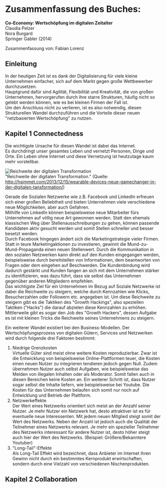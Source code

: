 # Zusammenfassung des Buches: 
**Co-Economy: Wertschöpfung im digitalen Zeitalter**  
Claudia Pelzer  
Nora Burgard  
Springer Gabler (2014)

Zusammenfassung von: Fabian Lorenz  
## Einleitung
In der heutigen Zeit ist es dank der Digitalisierung für viele kleine Unternehmen einfacher, sich auf dem Markt gegen große Wettbewerber durchzusetzen.  
Hauptgrund dafür sind Agilität, Flexibilität und Kreativität, die von großen Unternehmen, hervorgerufen durch ihre starre Strukturen, häufig nicht so gelebt werden können, wie es bei kleinen Firmen der Fall ist.  
Um den Anschluss nicht zu verlieren, ist es also notwendig, diesen Strukturellen Wandel durchzuführen und die Vorteile dieser neuen "netzbasierten Wertschöpfung" zu nutzen.
## Kapitel 1 Connectedness  
Die wichtigste Ursache für diesen Wandel ist dabei das Internet.  
Es durchdringt unser gesamtes Leben und vernetzt Personen, Dinge und Orte. Ein Leben ohne Internet und diese Vernetzung ist heutzutage kaum mehr vorstellbar.  

![Reichweite der digitalen Transformation](https://heikesimmet.files.wordpress.com/2013/12/reichweite-der-digitalen-transformation.jpg)  
"Reichweite der digitalen Transformation." (Quelle: http://hsimmet.com/2013/12/15/wearable-devices-neue-gamechanger-in-der-digitalen-tansformation/)  

Gerade die Sozialen Netzwerke wie z.B. Facebook und LinkedIn erfreuen sich einer großen Beliebtheit und bieten Unternehmen viele verschiedene neue Möglichkeiten, aber auch Gefahren.  
Mithilfe von LinkedIn können beispielsweise neue Mitarbeiter fürs Unternehmen auf völlig neue Art gewonnen werden. Statt den ehemals klassischen Weg über Stellenausschreibungen zu gehen, können passende Kandidaten aktiv gesucht werden und somit Stellen schneller und besser besetzt werden.  
Durch Facebook hingegen ändert sich die Marketingstrategie vieler Firmen. Statt in teure Marketingaktionen zu investieren, gewinnt die Mund-zu-Mund-Propaganda einen neuen Stellenwert. Durch die Kommunikation in den sozialen Netzwerken kann direkt auf den Kunden eingegangen werden, beispielsweise durch bereitstellen von Informationen, dem beantworten von Fragen oder dem eingehen auf Beschwerden. Die Kundenbindung wird dadurch gestärkt und Kunden fangen an sich mit dem Unternehmen stärker zu identifizieren, was dazu führt, dass sie selbst das Unternehmen gegenüber anderen Mitgliedern empfehlen.  
Das wichtigste Ziel für ein Unternehmen im Bezug auf Soziale Netzwerke ist dabei die Reichweite zu steigern, welche durch Kennzahlen wie Klicks, Besucherzahlen oder Followern etc. angegeben ist. Um diese Reichweite zu steigern gibt es die Taktiken des "Growth Hackings", also speziellen Taktiken ("Hacks") die darauf abzielen diese Kennzahlen zu erhöhen. Mittlerweile gibt es sogar den Job des "Growth Hackers", dessen Aufgabe es ist mit kleinen Tricks die Reichweite seines Unternehmens zu steigern. 

Ein weiterer Wandel existiert bei den Business-Modellen. Der Wertschöpfungsprozess von digitalen Gütern, Services und Netzwerken wird durch folgende drei Faktoren bestimmt:  

1. Niedrige Grenzkosten  
Virtuelle Güter sind meist ohne weitere Kosten reproduzierbar.   Zwar ist die Entwicklung von beispielsweise Online-Plattformen teuer, die Kosten einen neuen Nutzer zu integrieren tendieren jedoch gegen Null. Zudem übernehmen Nutzer auch selbst Aufgaben, wie beispielsweise das Melden von illegalen Inhalten oder als Moderator. Somit fallen auch in diesen Bereichen keine Kosten an. Ein weiterer Schritt ist, dass Nutzer sogar selbst die Inhalte liefern, wie beispielsweise bei Youtube. Die Kosten für das Unternehmen belaufen sich somit nur noch auf Entwicklung und Betrieb der Plattform.
2. Netzwerkeffekte  
Der Wert eines Netzwerks orientiert sich meist an der Anzahl seiner Nutzer. Je mehr Nutzer ein Netzwerk hat, desto attraktiver ist es für eventuelle neue Interessenten. Mit jedem neuen Mitglied steigt somit der Wert des Netzwerks. Neben der Anzahl ist jedoch auch die Qualität der Teilnehmer eines Netzwerks relevant. Je mehr ein spezieller Teilnehmer des Netzwerks interessant für andere Nutzer ist, desto höher steigt auch hier der Wert des Netzwerks. (Beispiel: Größere/Bekanntere Youtuber)
3. "Long-Tail"-Effekte  
Als Long-Tail Effekt wird bezeichnet, dass Anbieter im Internet ihren Gewinn nicht durch ein bestimmtes Kernprodukt erwirtschaften, sondern durch eine Vielzahl von verschiedenen Nischenprodukten.  

## Kapitel 2 Collaboration  


